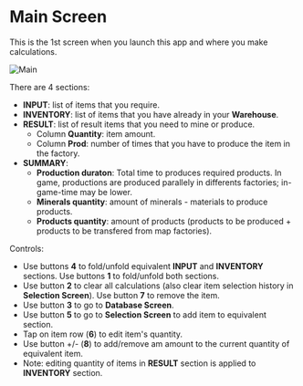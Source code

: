 # Main Screen

This is the 1st screen when you launch this app and where you make calculations.

![Main](resource:assets/manual/assets/main.png)

There are 4 sections:
- **INPUT**: list of items that you require.
- **INVENTORY**: list of items that you have already in your **Warehouse**.
- **RESULT**: list of result items that you need to mine or produce.
  - Column **Quantity**: item amount.
  - Column **Prod**: number of times that you have to produce the item in the factory.
- **SUMMARY**:
  - **Production duraton**: Total time to produces required products. In game, productions are produced parallely in differents factories; in-game-time may be lower.
  - **Minerals quantity**: amount of minerals - materials to produce products.
  - **Products quantity**: amount of products (products to be produced + products to be transfered from map factories).

Controls:
- Use buttons **4** to fold/unfold equivalent **INPUT** and **INVENTORY** sections. Use buttons **1** to fold/unfold both sections.
- Use button **2** to clear all calculations (also clear item selection history in **Selection Screen**). Use button **7** to remove the item.
- Use button **3** to go to **Database Screen**.
- Use button **5** to go to **Selection Screen** to add item to equivalent section.
- Tap on item row (**6**) to edit item's quantity.
- Use button +/- (**8**) to add/remove am amount to the current quantity of equivalent item.
- Note: editing quantity of items in **RESULT** section is applied to **INVENTORY** section.
